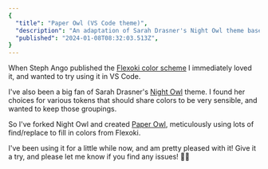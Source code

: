 ```yaml
---
{
  "title": "Paper Owl (VS Code theme)",
  "description": "An adaptation of Sarah Drasner's Night Owl theme based on Steph Ango's Flexoki color scheme",
  "published": "2024-01-08T08:32:03.513Z",
}
---
```


When Steph Ango published the [Flexoki color scheme](https://stephango.com/flexoki)
I immediately loved it, and wanted to try using it in VS Code.

I've also been a big fan of Sarah Drasner's [Night Owl](https://marketplace.visualstudio.com/items?itemName=sdras.night-owl) theme. I found her choices for various tokens that should share colors to be very sensible, and wanted to keep those groupings.

So I've forked Night Owl and created [Paper Owl](https://marketplace.visualstudio.com/items?itemName=third774.paper-owl), meticulously using lots of find/replace to fill in colors from Flexoki.

I've been using it for a little while now, and am pretty pleased with it! Give it a try, and please let me know if you find any issues! 🙏🏻

